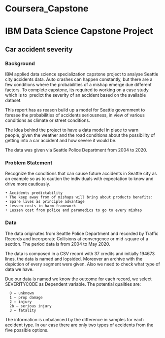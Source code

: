# Coursera_Capstone

# IBM Data Science Capstone Project

## Car accident severity

### Background

IBM applied data science specialization capstone project to analyse Seattle city accidents data.  Auto crashes can happen constantly, but there are a few conditions where the probabilities of a mishap emerge due different factors. To complete capstone, its required to working on a case study which is to  predict the severity of an accident based on the available dataset.

This report has as reason build up a model for Seattle government to foresee the probabilities of accidents seriousness, in view of various conditions as climate or street conditions. 

The idea behind the project to have a data model in place to warn people, given the weather and the road conditions about the possibility of getting into a car accident and how severe it would be.

The data was given via Seattle Police Department from 2004 to 2020.

### Problem Statement

Recognize the conditions that can cause future accidents in Seattle city as an example so as to caution the individuals with expectation to know and drive more cautiously. 
      
    • Accidents predictability
    • The keep away from of mishaps will bring about products benefits: 
    • Spare lives as principle advantage 
    • Lessen costs in harm framework 
    • Lessen cost from police and paramedics to go to every mishap
      
### Data

The data originates from Seattle Police Department and recorded by Traffic Records and incorporate Collisions at convergence or mid-square of a section. The period data is from 2004 to May 2020. 

The data is composed in a CSV record with 37 credits and initially 194673 lines, the data is named and lopsided. Moreover an archive with the depiction of every segment were given. Also we need to check what type of data we have. 

Due our data is named we know the outcome for each record, we select SEVERITYCODE as Dependent variable. The potential qualities are:
      
      0 — unknown
      1 — prop damage
      2 — injury
      2b — serious injury
      3 — fatality
The information is unbalanced by the difference in samples for each accident type. In our case there are only two types of accidents from the five possible options.


